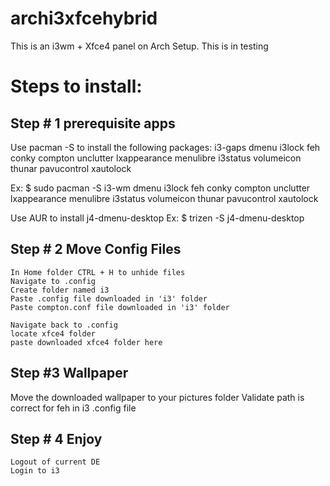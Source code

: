 # archi3xfcehybrid
This is an i3wm + Xfce4 panel on Arch Setup. 
This is in testing

# Steps to install:
## Step # 1 prerequisite apps
  Use pacman -S to install the following packages:
  i3-gaps dmenu i3lock feh conky compton unclutter lxappearance menulibre i3status volumeicon thunar pavucontrol xautolock

  Ex: $ sudo pacman -S i3-wm dmenu i3lock feh conky compton unclutter lxappearance menulibre i3status volumeicon thunar   pavucontrol xautolock

  Use AUR to install j4-dmenu-desktop
  Ex: $ trizen -S j4-dmenu-desktop
  
  ## Step # 2 Move Config Files
  
    In Home folder CTRL + H to unhide files
    Navigate to .config
    Create folder named i3
    Paste .config file downloaded in 'i3' folder
    Paste compton.conf file downloaded in 'i3' folder
    
    Navigate back to .config
    locate xfce4 folder
    paste downloaded xfce4 folder here
 
 ## Step #3 Wallpaper
 Move the downloaded wallpaper to your pictures folder
 Validate path is correct for feh in i3 .config file
 
## Step # 4 Enjoy
    Logout of current DE
    Login to i3
    
    
    


